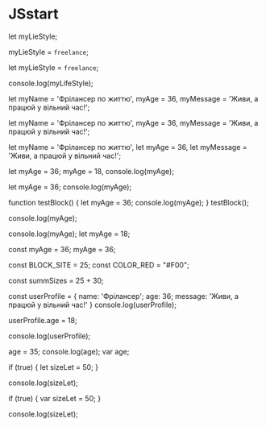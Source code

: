 # JSstart

<!-- ЗМІННІ -->

<!-- Об'ява без значення -->

let myLieStyle;

<!-- Присвоєння значення -->
<!-- в даному випадку = це оператор присвоєння -->

myLieStyle = `freelance`;

<!-- Об'ява змінної і присвоєння значення -->

let myLieStyle = `freelance`;

<!-- Визов змінної -->

console.log(myLifeStyle);

<!-- Способи запису змінних, якщо їх багато -->
<!-- В рядок через кому -->

let myName = 'Фрілансер по життю', myAge = 36, myMessage = 'Живи, а працюй у вільний час!';

<!-- Через кому з нрового рядка -->

let myName = 'Фрілансер по життю',
myAge = 36,
myMessage = 'Живи, а працюй у вільний час!';

<!-- Окремо -->
<!-- РЕКОМЕНДУЄТЬСЯ СТВОРЮВАТИ ОКРЕМІ ЗМУННІ -->

let myName = 'Фрілансер по життю',
let myAge = 36,
let myMessage = 'Живи, а працюй у вільний час!';

<!-- Зміна значення змінної -->

let myAge = 36;
myAge = 18,
console.log(myAge);

<!-- Якщо ввімкнений строгий режим  "use strict", буз let записувати змінну не можна-->

let myAge = 36;
console.log(myAge);

<!-- Видимість змінної тільки в середині блоку інструкцій -->

function testBlock() {
let myAge = 36;
console.log(myAge);
}
testBlock();

<!-- Змінна не видна за межами блока -->

console.log(myAge);

<!-- Помилка, ми не можемо використовувати змінну перез об'явою -->

console.log(myAge);
let myAge = 18;

<!-- Те що й let, тільки const не можна зміники -->

const myAge = 36;
myAge = 36;

<!-- Імена констант з раніше відомими значеннями -->

const BLOCK_SITE = 25;
const COLOR_RED = "#F00";

<!-- Імя константи зі значення присвоєним у процесі виконання програми -->

const summSizes = 25 + 30;

<!-- Зміна значення в константі -->
<!-- Обєкт з даними -->

const userProfile = {
name: 'Фрілансер';
age: 36;
message: 'Живи, а працюй у вільний час!'
}
console.log(userProfile);

<!-- Далі я змінюю значення одного з полів обєкта -->

userProfile.age = 18;

<!-- Помилки немає, дані змінилися -->

console.log(userProfile);

<!-- Використання змінної var до її обяви і не важливщ чи це строгий режим "use strict", чи ні -->

age = 35;
console.log(age);
var age;

<!-- Область видимості var-->

if (true) {
let sizeLet = 50;
}

<!-- Змінну НЕ видно за межами блока -->

console.log(sizeLet);

if (true) {
var sizeLet = 50;
}

<!-- Змінну ВИДНО за межами блока -->

console.log(sizeLet);
